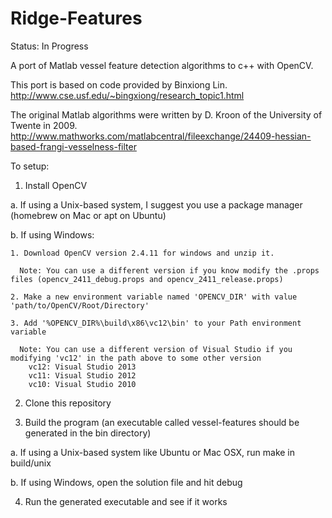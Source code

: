 Ridge-Features
==============

Status: In Progress

A port of Matlab vessel feature detection algorithms to c++ with OpenCV.

This port is based on code provided by Binxiong Lin. 
http://www.cse.usf.edu/~bingxiong/research_topic1.html

The original Matlab algorithms were written by D. Kroon of the University of Twente in 2009.
http://www.mathworks.com/matlabcentral/fileexchange/24409-hessian-based-frangi-vesselness-filter

To setup:

1. Install OpenCV

  a. If using a Unix-based system, I suggest you use a package manager (homebrew on Mac or apt on Ubuntu)
  
  b. If using Windows:
    
    1. Download OpenCV version 2.4.11 for windows and unzip it. 
    
      Note: You can use a different version if you know modify the .props files (opencv_2411_debug.props and opencv_2411_release.props)
    
    2. Make a new environment variable named 'OPENCV_DIR' with value 'path/to/OpenCV/Root/Directory'
    
    3. Add '%OPENCV_DIR%\build\x86\vc12\bin' to your Path environment variable
    
      Note: You can use a different version of Visual Studio if you modifying 'vc12' in the path above to some other version
        vc12: Visual Studio 2013
        vc11: Visual Studio 2012
        vc10: Visual Studio 2010

2. Clone this repository

3. Build the program (an executable called vessel-features should be generated in the bin directory)

  a. If using a Unix-based system like Ubuntu or Mac OSX, run make in build/unix
  
  b. If using Windows, open the solution file and hit debug

4. Run the generated executable and see if it works
